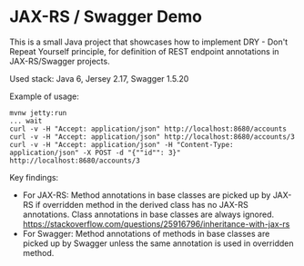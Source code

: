 JAX-RS / Swagger Demo 
======

This is a small Java project that showcases how to implement DRY - 
Don't Repeat Yourself principle, for definition of REST endpoint 
annotations in JAX-RS/Swagger projects. 

Used stack: Java 6, Jersey 2.17, Swagger 1.5.20

Example of usage:

```
mvnw jetty:run
... wait
curl -v -H "Accept: application/json" http://localhost:8680/accounts
curl -v -H "Accept: application/json" http://localhost:8680/accounts/3
curl -v -H "Accept: application/json" -H "Content-Type: application/json" -X POST -d "{""id"": 3}" http://localhost:8680/accounts/3
```

Key findings:

* For JAX-RS: Method annotations in base classes are picked up by JAX-RS
if overridden method in the derived class has no JAX-RS 
annotations. Class annotations in base classes are always ignored. 
https://stackoverflow.com/questions/25916796/inheritance-with-jax-rs
* For Swagger: Method annotations of methods in base classes are 
picked up by Swagger unless the same annotation is used in overridden
method. 

